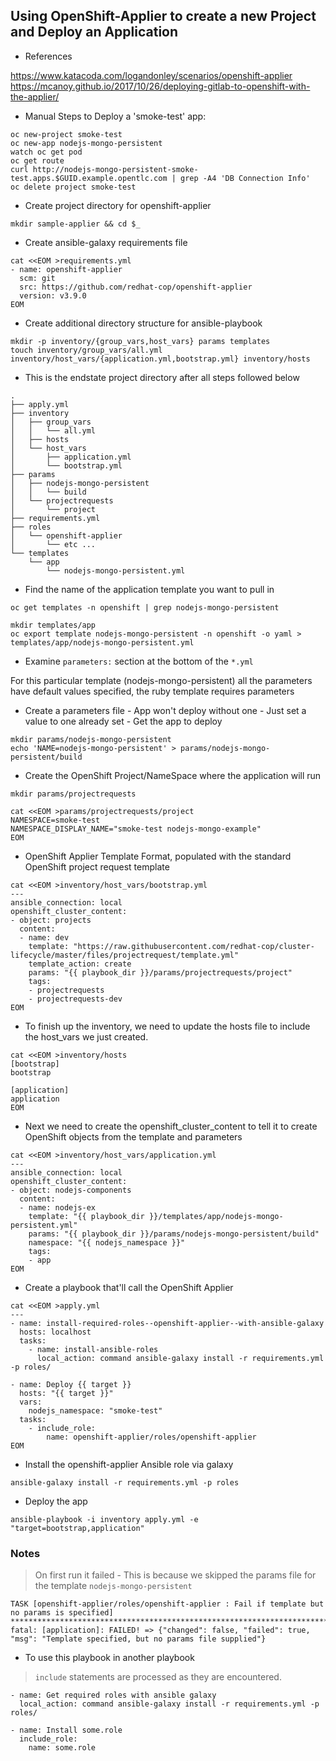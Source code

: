 ## Using OpenShift-Applier to create a new Project and Deploy an Application

* References

https://www.katacoda.com/logandonley/scenarios/openshift-applier  
https://mcanoy.github.io/2017/10/26/deploying-gitlab-to-openshift-with-the-applier/

* Manual Steps to Deploy a 'smoke-test' app:
```
oc new-project smoke-test
oc new-app nodejs-mongo-persistent
watch oc get pod
oc get route
curl http://nodejs-mongo-persistent-smoke-test.apps.$GUID.example.opentlc.com | grep -A4 'DB Connection Info'
oc delete project smoke-test
```
* Create project directory for openshift-applier  

`mkdir sample-applier && cd $_`

* Create ansible-galaxy requirements file
```
cat <<EOM >requirements.yml
- name: openshift-applier
  scm: git
  src: https://github.com/redhat-cop/openshift-applier
  version: v3.9.0
EOM
```
* Create additional directory structure for ansible-playbook

```
mkdir -p inventory/{group_vars,host_vars} params templates
touch inventory/group_vars/all.yml inventory/host_vars/{application.yml,bootstrap.yml} inventory/hosts
```
* This is the endstate project directory after all steps followed below
```
.
├── apply.yml
├── inventory
│   ├── group_vars
│   │   └── all.yml
│   ├── hosts
│   └── host_vars
│       ├── application.yml
│       └── bootstrap.yml
├── params
│   ├── nodejs-mongo-persistent
│   │   └── build
│   └── projectrequests
│       └── project
├── requirements.yml
├── roles
│   └── openshift-applier
│       └── etc ...
└── templates
    └── app
        └── nodejs-mongo-persistent.yml
```
* Find the name of the application template you want to pull in

`oc get templates -n openshift | grep nodejs-mongo-persistent`  

```
mkdir templates/app
oc export template nodejs-mongo-persistent -n openshift -o yaml > templates/app/nodejs-mongo-persistent.yml
```
* Examine `parameters:` section at the bottom of the `*.yml`  

For this particular template (nodejs-mongo-persistent) all the parameters have default values specified, the ruby template requires parameters
* Create a parameters file - App won't deploy without one - Just set a value to one already set - Get the app to deploy
```
mkdir params/nodejs-mongo-persistent
echo 'NAME=nodejs-mongo-persistent' > params/nodejs-mongo-persistent/build
```
* Create the OpenShift Project/NameSpace where the application will run
```
mkdir params/projectrequests

cat <<EOM >params/projectrequests/project
NAMESPACE=smoke-test
NAMESPACE_DISPLAY_NAME="smoke-test nodejs-mongo-example"
EOM
```
* OpenShift Applier Template Format, populated with the standard OpenShift project request template
```
cat <<EOM >inventory/host_vars/bootstrap.yml
---
ansible_connection: local
openshift_cluster_content:
- object: projects
  content:
  - name: dev
    template: "https://raw.githubusercontent.com/redhat-cop/cluster-lifecycle/master/files/projectrequest/template.yml"
    template_action: create
    params: "{{ playbook_dir }}/params/projectrequests/project"
    tags:
    - projectrequests
    - projectrequests-dev
EOM
```
* To finish up the inventory, we need to update the hosts file to include the host_vars we just created.
```
cat <<EOM >inventory/hosts
[bootstrap]
bootstrap

[application]
application
EOM
```
* Next we need to create the openshift_cluster_content to tell it to create OpenShift objects from the template and parameters
```
cat <<EOM >inventory/host_vars/application.yml
---
ansible_connection: local
openshift_cluster_content:
- object: nodejs-components
  content:
  - name: nodejs-ex
    template: "{{ playbook_dir }}/templates/app/nodejs-mongo-persistent.yml"
    params: "{{ playbook_dir }}/params/nodejs-mongo-persistent/build"
    namespace: "{{ nodejs_namespace }}"
    tags:
    - app
EOM
```
* Create a playbook that'll call the OpenShift Applier
```
cat <<EOM >apply.yml
---
- name: install-required-roles--openshift-applier--with-ansible-galaxy
  hosts: localhost
  tasks:
    - name: install-ansible-roles
      local_action: command ansible-galaxy install -r requirements.yml -p roles/

- name: Deploy {{ target }} 
  hosts: "{{ target }}"
  vars:
    nodejs_namespace: "smoke-test"
  tasks:
    - include_role:
        name: openshift-applier/roles/openshift-applier
EOM
```

* Install the openshift-applier Ansible role via galaxy  

`ansible-galaxy install -r requirements.yml -p roles`

* Deploy the app

`ansible-playbook -i inventory apply.yml -e "target=bootstrap,application"`

### Notes

> On first run it failed - This is because we skipped the params file for the template `nodejs-mongo-persistent`

```
TASK [openshift-applier/roles/openshift-applier : Fail if template but no params is specified] ****************************************************************************************************
fatal: [application]: FAILED! => {"changed": false, "failed": true, "msg": "Template specified, but no params file supplied"}
```

* To use this playbook in another playbook

> `include` statements are processed as they are encountered.

```
- name: Get required roles with ansible galaxy
  local_action: command ansible-galaxy install -r requirements.yml -p roles/

- name: Install some.role
  include_role: 
    name: some.role
```    